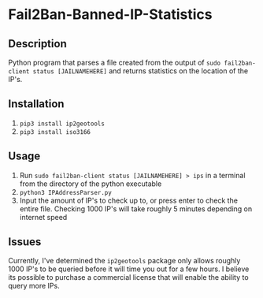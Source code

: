 # Fail2Ban-Banned-IP-Statistics
## Description
Python program that parses a file created from the output of `sudo fail2ban-client status [JAILNAMEHERE]` and returns statistics on the location of the IP's.

## Installation
1. `pip3 install ip2geotools`
2. `pip3 install iso3166`

## Usage
1. Run `sudo fail2ban-client status [JAILNAMEHERE] > ips` in a terminal from the directory of the python executable
2. `python3 IPAddressParser.py`
3. Input the amount of IP's to check up to, or press enter to check the entire file. Checking 1000 IP's will take roughly 5 minutes depending on internet speed

## Issues
Currently, I've determined the `ip2geotools` package only allows roughly 1000 IP's to be queried before it will time you out for a few hours. I believe its possible to purchase a commercial license that will enable the ability to query more IPs.
